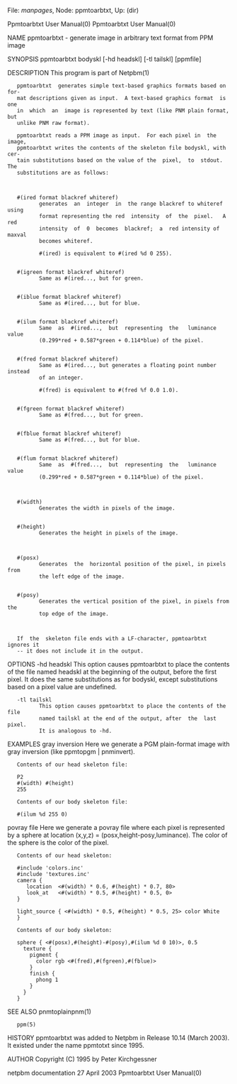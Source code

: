 File: *manpages*,  Node: ppmtoarbtxt,  Up: (dir)

Ppmtoarbtxt User Manual(0)                          Ppmtoarbtxt User Manual(0)



NAME
       ppmtoarbtxt - generate image in arbitrary text format from PPM image


SYNOPSIS
       ppmtoarbtxt bodyskl [-hd headskl] [-tl tailskl] [ppmfile]


DESCRIPTION
       This program is part of Netpbm(1)

       ppmtoarbtxt  generates simple text-based graphics formats based on for-
       mat descriptions given as input.  A text-based graphics format  is  one
       in  which  an  image is represented by text (like PNM plain format, but
       unlike PNM raw format).

       ppmtoarbtxt reads a PPM image as input.  For each pixel in  the  image,
       ppmtoarbtxt writes the contents of the skeleton file bodyskl, with cer-
       tain substitutions based on the value of the  pixel,  to  stdout.   The
       substitutions are as follows:



       #(ired format blackref whiteref)
              generates  an  integer  in  the range blackref to whiteref using
              format representing the red  intensity  of  the  pixel.   A  red
              intensity  of  0  becomes  blackref;  a  red intensity of maxval
              becomes whiteref.

              #(ired) is equivalent to #(ired %d 0 255).


       #(igreen format blackref whiteref)
              Same as #(ired..., but for green.


       #(iblue format blackref whiteref)
              Same as #(ired..., but for blue.


       #(ilum format blackref whiteref)
              Same  as  #(ired...,  but  representing  the   luminance   value
              (0.299*red + 0.587*green + 0.114*blue) of the pixel.


       #(fred format blackref whiteref)
              Same as #(ired..., but generates a floating point number instead
              of an integer.

              #(fred) is equivalent to #(fred %f 0.0 1.0).


       #(fgreen format blackref whiteref)
              Same as #(fred..., but for green.


       #(fblue format blackref whiteref)
              Same as #(fred..., but for blue.


       #(flum format blackref whiteref)
              Same  as  #(fred...,  but  representing  the   luminance   value
              (0.299*red + 0.587*green + 0.114*blue) of the pixel.



       #(width)
              Generates the width in pixels of the image.


       #(height)
              Generates the height in pixels of the image.



       #(posx)
              Generates  the  horizontal position of the pixel, in pixels from
              the left edge of the image.


       #(posy)
              Generates the vertical position of the pixel, in pixels from the
              top edge of the image.



       If  the  skeleton file ends with a LF-character, ppmtoarbtxt ignores it
       -- it does not include it in the output.


OPTIONS
       -hd headskl
              This option causes ppmtoarbtxt to place the contents of the file
              named  headskl  at the beginning of the output, before the first
              pixel.  It does the same substitutions as  for  bodyskl,  except
              substitutions based on a pixel value are undefined.


       -tl tailskl
              This option causes ppmtoarbtxt to place the contents of the file
              named tailskl at the end of the output, after  the  last  pixel.
              It is analogous to -hd.



EXAMPLES
   gray inversion
       Here  we  generate  a  PGM plain-format image with gray inversion (like
       ppmtopgm | pnminvert).

       Contents of our head skeleton file:

       P2
       #(width) #(height)
       255

       Contents of our body skeleton file:

       #(ilum %d 255 0)


   povray file
       Here we generate a povray file where each pixel  is  represented  by  a
       sphere  at  location (x,y,z) = (posx,height-posy,luminance).  The color
       of the sphere is the color of the pixel.

       Contents of our head skeleton:

       #include 'colors.inc'
       #include 'textures.inc'
       camera {
          location  <#(width) * 0.6, #(height) * 0.7, 80>
          look_at   <#(width) * 0.5, #(height) * 0.5, 0>
       }

       light_source { <#(width) * 0.5, #(height) * 0.5, 25> color White
       }

       Contents of our body skeleton:

       sphere { <#(posx),#(height)-#(posy),#(ilum %d 0 10)>, 0.5
         texture {
           pigment {
             color rgb <#(fred),#(fgreen),#(fblue)>
           }
           finish {
             phong 1
           }
         }
       }


SEE ALSO
       pnmtoplainpnm(1)

       ppm(5)



HISTORY
       ppmtoarbtxt was added to Netpbm in  Release  10.14  (March  2003).   It
       existed under the name ppmtotxt since 1995.


AUTHOR
       Copyright (C) 1995 by Peter Kirchgessner



netpbm documentation             27 April 2003      Ppmtoarbtxt User Manual(0)
